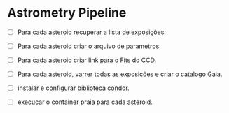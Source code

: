 # Astrometry Pipeline
- [ ] Para cada asteroid recuperar a lista de exposições. 
- [ ] Para cada asteroid criar o arquivo de parametros. 
- [ ] Para cada asteroid criar link para o Fits do CCD.
- [ ] Para cada asteroid, varrer todas as exposições e criar o catalogo Gaia. 
- [ ] instalar e configurar biblioteca condor.
- [ ] execucar o container praia para cada asteroid. 

